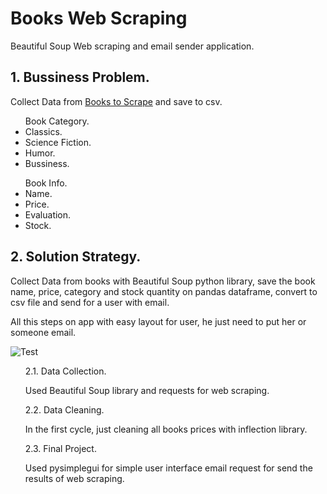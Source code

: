 # Books Web Scraping

Beautiful Soup Web scraping and email sender application.

<h2>1. Bussiness Problem.</h2>
<p>Collect Data from <a href='books.toscrape.com'>Books to Scrape</a> and save to csv.</p>
<ul>
  <dl>
    <dt>Book Category.</dt>
      <li>Classics.</li>
      <li>Science Fiction.</li>
      <li>Humor.</li>
      <li>Bussiness.</li>
  </dl>
  <dl>
    <dt>Book Info.</dt>
      <li>Name.</li>
      <li>Price.</li>
      <li>Evaluation.</li>
      <li>Stock.</li>
  </dl>
</ul>

<h2>2. Solution Strategy.</h2>
<p>Collect Data from books with Beautiful Soup python library, save the book name, price, category and stock quantity on pandas dataframe, convert to csv file and send for a user with email.</p>
<p>All this steps on app with easy layout for user, he just need to put her or someone email.</p>

![Test](https://user-images.githubusercontent.com/75986085/145502076-6abf2cd4-2968-41e5-a218-f124e0758cd3.png)

<ul>
  <dl>
    <dt>2.1. Data Collection.</dt>
    <p>Used Beautiful Soup library and requests for web scraping.</p>
  </dl>
    <dl>
    <dt>2.2. Data Cleaning.</dt>
      <p>In the first cycle, just cleaning all books prices with inflection library.</p>
  </dl>
    <dl>
    <dt>2.3. Final Project.</dt>
      <p>Used pysimplegui for simple user interface email request for send the results of web scraping.</p>
  </dl>
</ul>


